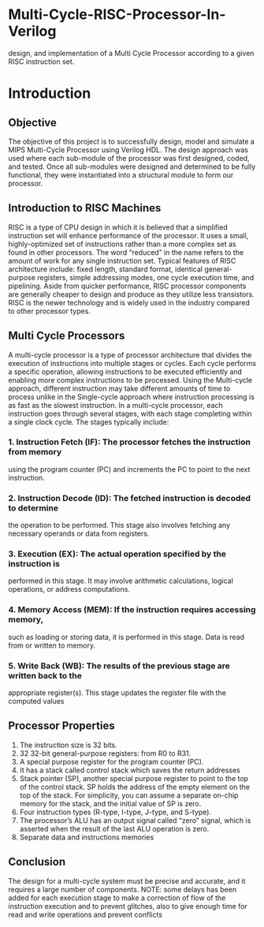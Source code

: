 # Multi-Cycle-RISC-Processor-In-Verilog
design, and implementation of a Multi Cycle Processor  according to a given RISC instruction set.

# Introduction
## Objective
The objective of this project is to successfully design, model and simulate a MIPS 
Multi-Cycle Processor using Verilog HDL. The design approach was used where 
each sub-module of the processor was first designed, coded, and tested. Once all 
sub-modules were designed and determined to be fully functional, they were 
instantiated into a structural module to form our processor.
## Introduction to RISC Machines
RISC is a type of CPU design in which it is believed that a simplified instruction 
set will enhance performance of the processor. It uses a small, highly-optimized 
set of instructions rather than a more complex set as found in other processors. 
The word “reduced” in the name refers to the amount of work for any single 
instruction set.
Typical features of RISC architecture include: fixed length, standard format, 
identical general-purpose registers, simple addressing modes, one cycle execution 
time, and pipelining.
Aside from quicker performance, RISC processor components are generally 
cheaper to design and produce as they utilize less transistors. RISC is the newer 
technology and is widely used in the industry compared to other processor types.
## Multi Cycle Processors
A multi-cycle processor is a type of processor architecture that divides the 
execution of instructions into multiple stages or cycles. Each cycle performs a 
specific operation, allowing instructions to be executed efficiently and enabling 
more complex instructions to be processed. Using the Multi-cycle approach, 
different instruction may take different amounts of time to process unlike in the 
Single-cycle approach where instruction processing is as fast as the slowest 
instruction.
In a multi-cycle processor, each instruction goes through several stages, with each 
stage completing within a single clock cycle. The stages typically include:
### 1. Instruction Fetch (IF): The processor fetches the instruction from memory 
using the program counter (PC) and increments the PC to point to the next 
instruction.
### 2. Instruction Decode (ID): The fetched instruction is decoded to determine 
the operation to be performed. This stage also involves fetching any 
necessary operands or data from registers.
### 3. Execution (EX): The actual operation specified by the instruction is 
performed in this stage. It may involve arithmetic calculations, logical 
operations, or address computations.
### 4. Memory Access (MEM): If the instruction requires accessing memory, 
such as loading or storing data, it is performed in this stage. Data is read 
from or written to memory.
### 5. Write Back (WB): The results of the previous stage are written back to the 
appropriate register(s). This stage updates the register file with the 
computed values
## Processor Properties
1. The instruction size is 32 bits.
2. 32 32-bit general-purpose registers: from R0 to R31.
3. A special purpose register for the program counter (PC).
4. It has a stack called control stack which saves the return addresses
5. Stack pointer (SP), another special purpose register to point to the top of the 
control stack. SP holds the address of the empty element on the top of the 
stack. For simplicity, you can assume a separate on-chip memory for the 
stack, and the initial value of SP is zero.
6. Four instruction types (R-type, I-type, J-type, and S-type).
7. The processor’s ALU has an output signal called “zero” signal, which is 
asserted when the result of the last ALU operation is zero.
8. Separate data and instructions memories
## Conclusion
The design for a multi-cycle system must be precise and accurate, and it requires 
a large number of components.
NOTE: some delays has been added for each execution stage to make a 
correction of flow of the instruction execution and to prevent glitches, also to 
give enough time for read and write operations and prevent conflicts
